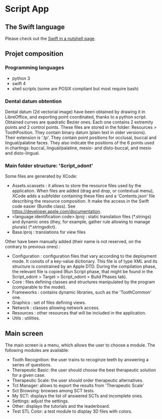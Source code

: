 # Script App

## The Swift language

Please check out the [Swift in a nutshell page](swift.md).

## Projet composition

### Programming languages

- python 3
- swift 4
- shell scripts (some are POSIX compliant but most require bash)

### Dental datum obtention

Dental datum (2d vectorial image) have been obtained by drawing it in LibreOffice, and exporting point coordinated,
thanks to a python script.
Obtained curves are quadratic Bezier ones.
Each one contains 2 extremity points and 2 control points.
These files are stored in the folder: Resources > ToothPosition.
They contain binary datum (plain text in older versions).
Their extension is '.tp'.
They contain point positions for occlusal, buccal and lingual/palatine faces.
They also indicate the positions of the 6 points used in chartings: buccal, lingual/palatine, mesio- and disto-buccal, and mesio and disto-lingual.

### Main folder structure: 'Script_odont'

Some files are generated by XCode:
- Assets.xcassets : it allows to store the resource files used by the application.
 When files are added (drag and drop, or contextual menu), XCode adds a subfolder containing these files
 and a 'Contents.json' file describing the resource composition. It make the access in the Swift code easier
 (Bundle class).
 See https://developer.apple.com/documentation.
- \<language identification code\>.lproj : static translation files (\*.strings)
and dynamic ones (they, for example, gather rule allowing to manage plurals) (\*.stringsdict).
- Base.lproj : translations for view files

Other have been manually added (their name is not reserved, on the contrary to previous ones) :
- Configuration : configuration files that vary according to the deployment mode.
 It consits of a key-value dictionary. This file is of type XML and its structure is constrained by an Apple DTD.
 During the compilation phase, the relevant file is copied (Run Script phase, that might be found in the 
 Script_odont > Target > Script_odont > Build Phases tab).
- Core : files defining classes and structures manipulated by the program (comparable to the model).
- Frameworks : contains dynamic libraries, such as the 'ToothCommon' one.
- Graphics : set of files defining views.
- Network : classes allowing network access.
- Resources : other resources that will be included in the application.
- Utils : utilities.

## Main screen
The main screen is a menu, which allows the user to choose a module.
The following modules are available:
- Tooth Recognition: the user trains to recoginze teeth by answering a series of questions.
- Therapeutic Basic: the user should choose the best therapeutic solution for a given case.
- Therapeutic Scale: the user should order therapeutic alternatives.
- Tct Manager: allows to export the results from 'Therapeutic Scale'
- Sct Browsing: browses among SCT tests.
- My SCT: displays the list of answered SCTs and incomplete ones.
- Settings: adjust the settings.
- Other: displays the tutorials and the leaderboard.
- Test STL Color: a test module to display 3D files with colors.

